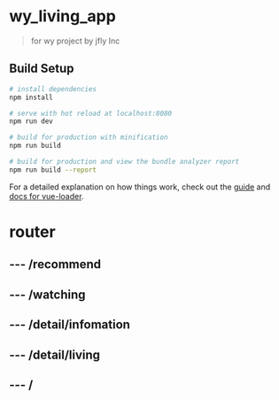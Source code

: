 # wy_living_app

> for wy project by jfly Inc

## Build Setup

``` bash
# install dependencies
npm install

# serve with hot reload at localhost:8080
npm run dev

# build for production with minification
npm run build

# build for production and view the bundle analyzer report
npm run build --report
```

For a detailed explanation on how things work, check out the [guide](http://vuejs-templates.github.io/webpack/) and [docs for vue-loader](http://vuejs.github.io/vue-loader).

# router 
## --- /recommend
## --- /watching
## --- /detail/infomation
## --- /detail/living
## --- /